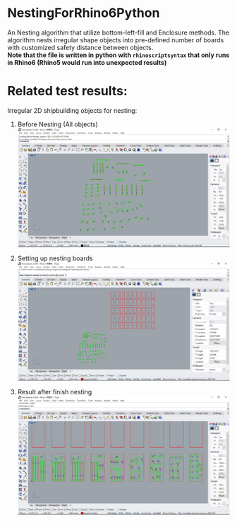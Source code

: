 # NestingForRhino6Python
An Nesting algorithm that utilize bottom-left-fill and Enclosure methods. The algorithm nests irregular shape objects into pre-defined number of boards with customized safety distance between objects. <br />
**Note that the file is written in python with ````rhinoscriptsyntax```` that only runs in Rhino6 (Rhino5 would run into unexpected results)**

# Related test results:
Irregular 2D shipbuilding objects for nesting:<br />

1. Before Nesting (All objects)
![Before Nesting](NestingResultPhotos/BeforeNesting.png)

2. Setting up nesting boards
![Board Setup](NestingResultPhotos/Setup.png)

3. Result after finish nesting
![Nesting Results](NestingResultPhotos/AfterNesting.png)

